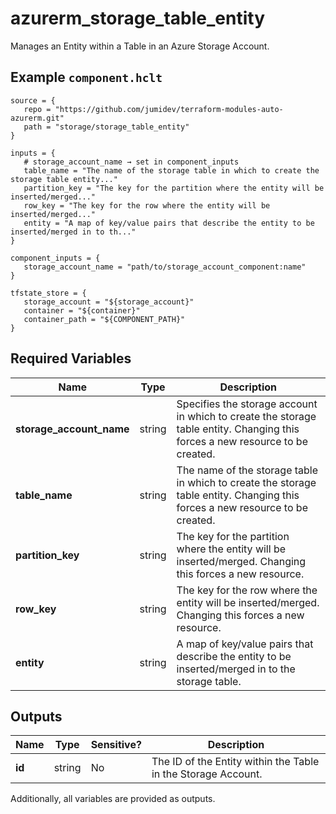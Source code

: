 # azurerm_storage_table_entity

Manages an Entity within a Table in an Azure Storage Account.

## Example `component.hclt`

```hcl
source = {
   repo = "https://github.com/jumidev/terraform-modules-auto-azurerm.git"   
   path = "storage/storage_table_entity"   
}

inputs = {
   # storage_account_name → set in component_inputs
   table_name = "The name of the storage table in which to create the storage table entity..."   
   partition_key = "The key for the partition where the entity will be inserted/merged..."   
   row_key = "The key for the row where the entity will be inserted/merged..."   
   entity = "A map of key/value pairs that describe the entity to be inserted/merged in to th..."   
}

component_inputs = {
   storage_account_name = "path/to/storage_account_component:name"   
}

tfstate_store = {
   storage_account = "${storage_account}"   
   container = "${container}"   
   container_path = "${COMPONENT_PATH}"   
}

```

## Required Variables

| Name | Type |  Description |
| ---- | --------- |  ----------- |
| **storage_account_name** | string |  Specifies the storage account in which to create the storage table entity. Changing this forces a new resource to be created. | 
| **table_name** | string |  The name of the storage table in which to create the storage table entity. Changing this forces a new resource to be created. | 
| **partition_key** | string |  The key for the partition where the entity will be inserted/merged. Changing this forces a new resource. | 
| **row_key** | string |  The key for the row where the entity will be inserted/merged. Changing this forces a new resource. | 
| **entity** | string |  A map of key/value pairs that describe the entity to be inserted/merged in to the storage table. | 



## Outputs

| Name | Type | Sensitive? | Description |
| ---- | ---- | --------- | --------- |
| **id** | string | No  | The ID of the Entity within the Table in the Storage Account. | 

Additionally, all variables are provided as outputs.
